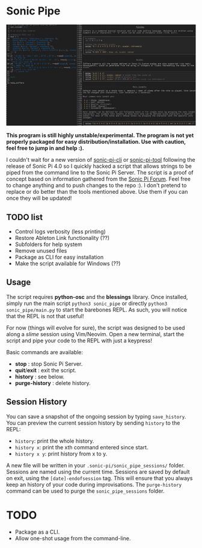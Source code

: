 # Sonic Pipe

![screenshot](docs/sonic_pipe_screenshot.png)

**This program is still highly unstable/experimental. The program is not yet properly packaged for easy distribution/installation. Use with caution, feel free to jump in and help :).**

I couldn't wait for a new version of [sonic-pi-cli](https://github.com/Widdershin/sonic-pi-cli) or [sonic-pi-tool](https://github.com/lpil/sonic-pi-tool) following the release of Sonic Pi 4.0 so I quickly hacked a script that allows strings to be piped from the command line to the Sonic Pi Server. The script is a proof of concept based on information gathered from the [Sonic Pi Forum](https://in-thread.sonic-pi.net/). Feel free to change anything and to push changes to the repo :). I don't pretend to replace or do better than the tools mentioned above. Use them if you can once they will be updated!

## TODO list

* Control logs verbosity (less printing)
* Restore Ableton Link functionality (??)
* Subfolders for help system
* Remove unused files
* Package as CLI for easy installation
* Make the script available for Windows (??)


## Usage

The script requires **python-osc** and the **blessings** library. Once installed, simply run the main script `python3 sonic_pipe` or directly `python3 sonic_pipe/main.py` to start the barebones REPL. As such, you will notice that the REPL is not that useful!

For now (things will evolve for sure), the script was designed to be used along a *slime* session using Vim/Neovim. Open a new terminal, start the script and pipe your code to the REPL with just a keypress!

Basic commands are available:
* **stop** : stop Sonic Pi Server.
* **quit**/**exit** : exit the script.
* **history** : see below.
* **purge-history** : delete history.

## Session History

You can save a snapshot of the ongoing session by typing `save_history`. You can preview the current session history by sending `history` to the REPL:
* `history`: print the whole history.
* `history x`: print the xth command entered since start.
* `history x y`: print history from x to y.

A new file will be written in your `.sonic-pi/sonic_pipe_sessions/` folder. Sessions are named using the current time. Sessions are saved by default on exit, using the `[date]-endofsession` tag. This will ensure that you always keep an history of your code during improvisations. The `purge-history` command can be used to purge the `sonic_pipe_sessions` folder.

# TODO

* Package as a CLI.
* Allow one-shot usage from the command-line.

